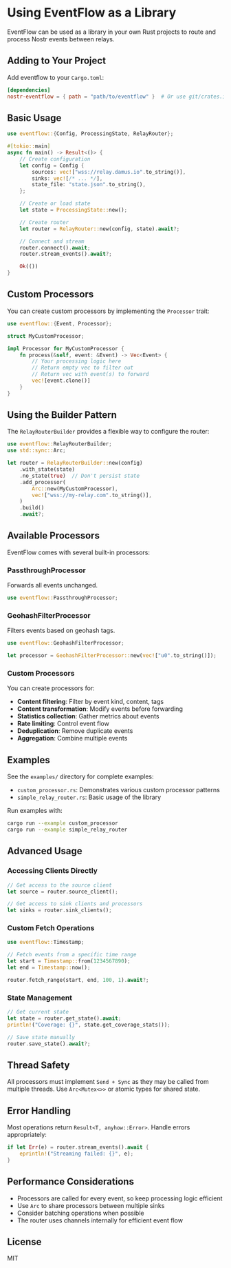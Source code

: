 # Using EventFlow as a Library

EventFlow can be used as a library in your own Rust projects to route and process Nostr events between relays.

## Adding to Your Project

Add eventflow to your `Cargo.toml`:

```toml
[dependencies]
nostr-eventflow = { path = "path/to/eventflow" }  # Or use git/crates.io when published
```

## Basic Usage

```rust
use eventflow::{Config, ProcessingState, RelayRouter};

#[tokio::main]
async fn main() -> Result<()> {
    // Create configuration
    let config = Config {
        sources: vec!["wss://relay.damus.io".to_string()],
        sinks: vec![/* ... */],
        state_file: "state.json".to_string(),
    };

    // Create or load state
    let state = ProcessingState::new();

    // Create router
    let router = RelayRouter::new(config, state).await?;

    // Connect and stream
    router.connect().await;
    router.stream_events().await?;

    Ok(())
}
```

## Custom Processors

You can create custom processors by implementing the `Processor` trait:

```rust
use eventflow::{Event, Processor};

struct MyCustomProcessor;

impl Processor for MyCustomProcessor {
    fn process(&self, event: &Event) -> Vec<Event> {
        // Your processing logic here
        // Return empty vec to filter out
        // Return vec with event(s) to forward
        vec![event.clone()]
    }
}
```

## Using the Builder Pattern

The `RelayRouterBuilder` provides a flexible way to configure the router:

```rust
use eventflow::RelayRouterBuilder;
use std::sync::Arc;

let router = RelayRouterBuilder::new(config)
    .with_state(state)
    .no_state(true)  // Don't persist state
    .add_processor(
        Arc::new(MyCustomProcessor),
        vec!["wss://my-relay.com".to_string()],
    )
    .build()
    .await?;
```

## Available Processors

EventFlow comes with several built-in processors:

### PassthroughProcessor
Forwards all events unchanged.

```rust
use eventflow::PassthroughProcessor;
```

### GeohashFilterProcessor
Filters events based on geohash tags.

```rust
use eventflow::GeohashFilterProcessor;

let processor = GeohashFilterProcessor::new(vec!["u0".to_string()]);
```

### Custom Processors

You can create processors for:
- **Content filtering**: Filter by event kind, content, tags
- **Content transformation**: Modify events before forwarding
- **Statistics collection**: Gather metrics about events
- **Rate limiting**: Control event flow
- **Deduplication**: Remove duplicate events
- **Aggregation**: Combine multiple events

## Examples

See the `examples/` directory for complete examples:

- `custom_processor.rs`: Demonstrates various custom processor patterns
- `simple_relay_router.rs`: Basic usage of the library

Run examples with:

```bash
cargo run --example custom_processor
cargo run --example simple_relay_router
```

## Advanced Usage

### Accessing Clients Directly

```rust
// Get access to the source client
let source = router.source_client();

// Get access to sink clients and processors
let sinks = router.sink_clients();
```

### Custom Fetch Operations

```rust
use eventflow::Timestamp;

// Fetch events from a specific time range
let start = Timestamp::from(1234567890);
let end = Timestamp::now();

router.fetch_range(start, end, 100, 1).await?;
```

### State Management

```rust
// Get current state
let state = router.get_state().await;
println!("Coverage: {}", state.get_coverage_stats());

// Save state manually
router.save_state().await?;
```

## Thread Safety

All processors must implement `Send + Sync` as they may be called from multiple threads. Use `Arc<Mutex<>>` or atomic types for shared state.

## Error Handling

Most operations return `Result<T, anyhow::Error>`. Handle errors appropriately:

```rust
if let Err(e) = router.stream_events().await {
    eprintln!("Streaming failed: {}", e);
}
```

## Performance Considerations

- Processors are called for every event, so keep processing logic efficient
- Use `Arc` to share processors between multiple sinks
- Consider batching operations when possible
- The router uses channels internally for efficient event flow

## License

MIT